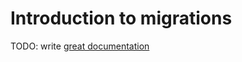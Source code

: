 # Introduction to migrations

TODO: write [great documentation](http://jacobian.org/writing/what-to-write/)
